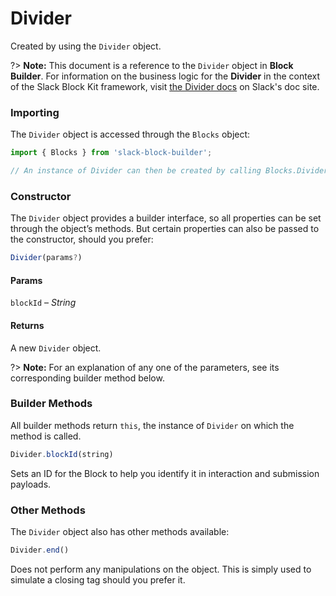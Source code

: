 # Divider

Created by using the `Divider` object.

?> **Note:** This document is a reference to the `Divider` object in **Block Builder**. For information on the business logic for the **Divider** in the context of the Slack Block Kit framework, visit [the Divider docs](https:&#x2F;&#x2F;api.slack.com&#x2F;reference&#x2F;block-kit&#x2F;blocks#divider) on Slack's doc site.

### Importing

The `Divider` object is accessed through the `Blocks` object:

```javascript
import { Blocks } from 'slack-block-builder';

// An instance of Divider can then be created by calling Blocks.Divider();
```


### Constructor

The `Divider` object provides a builder interface, so all properties can be set through the object’s methods. But certain properties can also be passed to the constructor, should you prefer:

```javascript
Divider(params?)
```

#### Params

`blockId` – *String*

#### Returns

A new `Divider` object.

?> **Note:** For an explanation of any one of the parameters, see its corresponding builder method below.

### Builder Methods

All builder methods return `this`, the instance of `Divider` on which the method is called.

```javascript
Divider.blockId(string)
```

Sets an ID for the Block to help you identify it in interaction and submission payloads.


### Other Methods

The `Divider` object also has other methods available:

```javascript
Divider.end()
```

Does not perform any manipulations on the object. This is simply used to simulate a closing tag should you prefer it.

